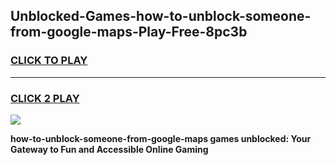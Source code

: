 
## Unblocked-Games-how-to-unblock-someone-from-google-maps-Play-Free-8pc3b
<h3>
<a href="https://premium76.site?title=how-to-unblock-someone-from-google-maps&ref=21A">CLICK TO PLAY</a></h3>
<hr>

<h3>
<a href="https://premium76.site?title=how-to-unblock-someone-from-google-maps&ref=21A">CLICK 2 PLAY</a>
  
</h3>

<a href="https://premium76.site?title=how-to-unblock-someone-from-google-maps&ref=21A"><img src="https://clearcache.store/games.png"></a>


**how-to-unblock-someone-from-google-maps games unblocked: Your Gateway to Fun and Accessible Online Gaming**
